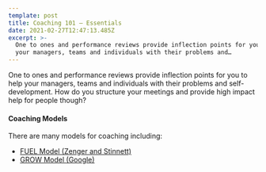 ```yaml
---
template: post
title: Coaching 101 – Essentials
date: 2021-02-27T12:47:13.485Z
excerpt: >-
  One to ones and performance reviews provide inflection points for you to help
  your managers, teams and individuals with their problems and…
---
```

One to ones and performance reviews provide inflection points for you to help your managers, teams and individuals with their problems and self-development. How do you structure your meetings and provide high impact help for people though?

#### Coaching Models

There are many models for coaching including:

*   [FUEL Model (Zenger and Stinnett)](https://www.trainingjournal.com/articles/features/coaching-model-library-fuel)
*   [GROW Model (Google)](https://rework.withgoogle.com/guides/managers-coach-managers-to-coach/steps/coach-with-the-grow-model/)
